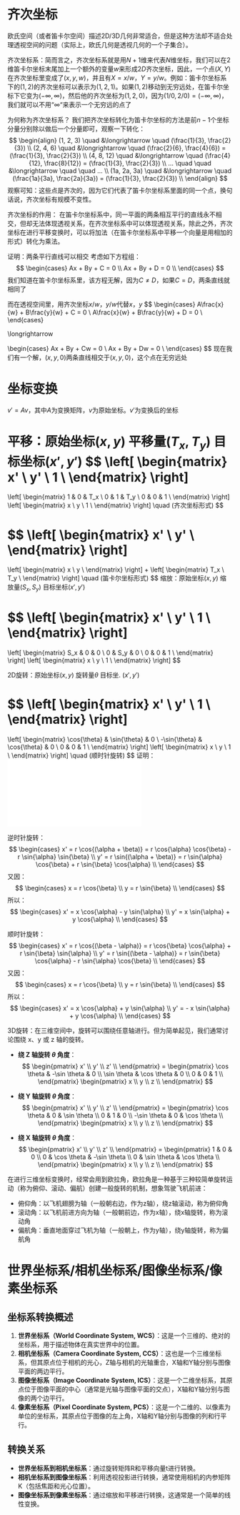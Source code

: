 # 齐次坐标

欧氏空间（或者笛卡尔空间）描述2D/3D几何非常适合，但是这种方法却不适合处理透视空间的问题（实际上，欧氏几何是透视几何的一个子集合）。

齐次坐标系：简而言之，齐次坐标系就是用$N+1$维来代表$N$维坐标，我们可以在2维笛卡尔坐标末尾加上一个额外的变量$w$来形成$2D$齐次坐标，因此，一个点$(X,Y)$在齐次坐标里变成了$(x,y,w)$，并且有$X = x/w$，$Y = y/w$。例如：笛卡尔坐标系下的$(1, 2)$的齐次坐标可以表示为$(1, 2, 1)$。如果$(1, 2)$移动到无穷远处，在笛卡尔坐标下它变为$(-\infty, \infty)$，然后他的齐次坐标为$(1, 2, 0)$，因为$(1 / 0, 2 / 0) = (-\infty, \infty)$，我们就可以不用“$\infty$“来表示一个无穷远的点了

为何称为齐次坐标系？
我们把齐次坐标转化为笛卡尔坐标的方法是前$n-1$个坐标分量分别除以做后一个分量即可，观察一下转化：
$$
\begin{align}
(1, 2, 3) \quad &\longrightarrow \quad (\frac{1}{3}, \frac{2}{3}) \\
(2, 4, 6) \quad &\longrightarrow \quad (\frac{2}{6}, \frac{4}{6}) = (\frac{1}{3}, \frac{2}{3}) \\
(4, 8, 12) \quad &\longrightarrow \quad (\frac{4}{12}, \frac{8}{12}) = (\frac{1}{3}, \frac{2}{3}) \\
... \quad \quad &\longrightarrow \quad \quad ... \\
(1a, 2a, 3a) \quad &\longrightarrow \quad (\frac{1a}{3a}, \frac{2a}{3a}) = (\frac{1}{3}, \frac{2}{3}) \\
\end{align}
$$
观察可知：这些点是齐次的，因为它们代表了笛卡尔坐标系里面的同一个点，换句话说，齐次坐标有规模不变性。

齐次坐标的作用：
在笛卡尔坐标系中，同一平面的两条相互平行的直线永不相交，但却无法体现透视关系，在齐次坐标系中可以体现透视关系，除此之外，齐次坐标在进行平移变换时，可以将加法（在笛卡尔坐标系中平移一个向量是用相加的形式）转化为乘法。

证明：两条平行直线可以相交
考虑如下方程组：
$$
\begin{cases}
Ax + By + C = 0 \\
Ax + By + D = 0 \\
\end{cases}
$$
我们知道在笛卡尔坐标系里，该方程无解，因为$C \neq D$，如果$C = D$，两条直线就相同了

而在透视空间里，用齐次坐标$x/w$，$y/w$代替$x$，$y$
$$
\begin{cases}
A\frac{x}{w} + B\frac{y}{w} + C = 0 \\
A\frac{x}{w} + B\frac{y}{w} + D = 0 \\
\end{cases}

\longrightarrow

\begin{cases}
Ax + By + Cw = 0 \\
Ax + By + Dw = 0 \\
\end{cases}
$$
现在我们有一个解，$(x, y , 0)$两条直线相交于$(x, y, 0)$，这个点在无穷远处


# 坐标变换

$v' = Av$，其中$A$为变换矩阵，$v$为原始坐标。$v'$为变换后的坐标

平移：原始坐标$(x, y)$    平移量$(T_x, T_y)$    目标坐标$(x', y')$
$$
\left[
\begin{matrix}
x' \\
y' \\
1 \\
\end{matrix}
\right]
=
\left[
\begin{matrix}
1 & 0 & T_x \\
0 & 1 & T_y \\
0 & 0 & 1 \\
\end{matrix}
\right]
\left[
\begin{matrix}
x \\
y \\
1 \\
\end{matrix}
\right]
\quad
(齐次坐标形式)
$$

$$
\left[
\begin{matrix}
x' \\
y' \\
\end{matrix}
\right]
=
\left[
\begin{matrix}
x \\
y \\
\end{matrix}
\right]
+
\left[
\begin{matrix}
T_x \\
T_y \\
\end{matrix}
\right]
\quad
(笛卡尔坐标形式)
$$
缩放：原始坐标$(x, y)$    缩放量$(S_x, S_y)$    目标坐标$(x', y')$

$$
\left[
\begin{matrix}
x' \\
y' \\
1 \\
\end{matrix}
\right]
=
\left[
\begin{matrix}
S_x & 0 & 0 \\
0 & S_y & 0 \\
0 & 0 & 1 \\
\end{matrix}
\right]
\left[
\begin{matrix}
x \\
y \\
1 \\
\end{matrix}
\right]
$$

2D旋转：原始坐标$(x, y)$    旋转量$\theta$    目标坐. $(x', y')$

$$
\left[
\begin{matrix}
x' \\
y' \\
1 \\
\end{matrix}
\right]
=
\left[
\begin{matrix}
\cos{\theta} & \sin{\theta} & 0 \\
-\sin{\theta} & \cos{\theta} & 0 \\
0 & 0 & 1 \\
\end{matrix}
\right]
\left[
\begin{matrix}
x \\
y \\
1 \\
\end{matrix}
\right]
\quad
(顺时针旋转)
$$
证明：
![](./pic/1.excalidraw.md)

逆时针旋转：
$$
\begin{cases}
x' = r \cos{(\alpha + \beta)} = r \cos{\alpha} \cos{\beta} - r \sin{\alpha} \sin{\beta} \\
y' = r \sin{(\alpha + \beta)} = r \sin{\alpha} \cos{\beta} + r \sin{\beta} \cos{\alpha} \\
\end{cases}
$$
又因：
$$
\begin{cases}
x = r \cos{\beta} \\
y = r \sin{\beta} \\
\end{cases}
$$
所以：
$$
\begin{cases}
x' = x \cos{\alpha} - y \sin{\alpha} \\
y' = x \sin{\alpha} + y \cos{\alpha} \\
\end{cases}
$$

顺时针旋转：
$$
\begin{cases}
x' = r \cos{(\beta - \alpha)} = r \cos{\beta} \cos{\alpha} + r \sin{\beta} \sin{\alpha} \\
y' = r \sin{(\beta - \alpha)} = r \sin{\beta} \cos{\alpha} - r \sin{\alpha} \cos{\beta} \\
\end{cases}
$$
又因：
$$
\begin{cases}
x = r \cos{\beta} \\
y = r \sin{\beta} \\
\end{cases}
$$
所以：
$$
\begin{cases}
x' = x \cos{\alpha} + y \sin{\alpha} \\
y' = - x \sin{\alpha} + y \cos{\alpha} \\
\end{cases}
$$


3D旋转：在三维空间中，旋转可以围绕任意轴进行。但为简单起见，我们通常讨论围绕 x、y 或 z 轴的旋转。

- **绕 Z 轴旋转 $\theta$ 角度**：
$$
\begin{pmatrix}
x' \\
y' \\
z' \\
\end{pmatrix}
=
\begin{pmatrix}
\cos \theta & -\sin \theta & 0 \\
\sin \theta & \cos \theta & 0 \\
0 & 0 & 1 \\
\end{pmatrix}
\begin{pmatrix}
x \\
y \\
z \\
\end{pmatrix}
$$

- **绕 Y 轴旋转 $\theta$ 角度**：
$$
\begin{pmatrix}
x' \\
y' \\
z' \\
\end{pmatrix}
=
\begin{pmatrix}
\cos \theta & 0 & \sin \theta \\
0 & 1 & 0 \\
-\sin \theta & 0 & \cos \theta \\
\end{pmatrix}
\begin{pmatrix}
x \\
y \\
z \\
\end{pmatrix}
$$

- **绕 X 轴旋转 $\theta$ 角度**：
$$
\begin{pmatrix}
x' \\
y' \\
z' \\
\end{pmatrix}
=
\begin{pmatrix}
1 & 0 & 0 \\
0 & \cos \theta & -\sin \theta \\
0 & \sin \theta & \cos \theta \\
\end{pmatrix}
\begin{pmatrix}
x \\
y \\
z \\
\end{pmatrix}
$$

在进行三维坐标变换时，经常会用到欧拉角，欧拉角是一种基于三种较简单旋转运动（称为俯仰、滚动、偏航）创建一般旋转的机制，想象驾驶飞机前进：
* 俯仰角：以飞机翅膀为轴（一般朝右边，作为z轴），绕z轴滚动，称为俯仰角
* 滚动角：以飞机前进方向为轴（一般朝前边，作为x轴），绕x轴旋转，称为滚动角
* 偏航角：垂直地面穿过飞机为轴（一般朝上，作为y轴），绕y轴旋转，称为偏航角

# 世界坐标系/相机坐标系/图像坐标系/像素坐标系

## 坐标系转换概述

1. **世界坐标系（World Coordinate System, WCS）**：这是一个三维的、绝对的坐标系，用于描述物体在真实世界中的位置。
2. **相机坐标系（Camera Coordinate System, CCS）**：这也是一个三维坐标系，但其原点位于相机的光心，Z轴与相机的光轴重合，X轴和Y轴分别与图像平面的两边平行。
3. **图像坐标系（Image Coordinate System, ICS）**：这是一个二维坐标系，其原点位于图像平面的中心（通常是光轴与图像平面的交点），X轴和Y轴分别与图像的两个边平行。
4. **像素坐标系（Pixel Coordinate System, PCS）**：这是一个二维的、以像素为单位的坐标系，其原点位于图像的左上角，X轴和Y轴分别与图像的列和行平行。

## 转换关系

- **世界坐标系到相机坐标系**：通过旋转矩阵R和平移向量t进行转换。
- **相机坐标系到图像坐标系**：利用透视投影进行转换，通常使用相机的内参矩阵K（包括焦距和光心位置）。
- **图像坐标系到像素坐标系**：通过缩放和平移进行转换，这通常是一个简单的线性变换。